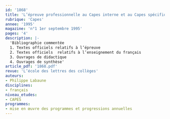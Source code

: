 ```yaml
---
id: '1868'
title: 'L’épreuve professionnelle au Capes interne et au Capes spécifique de lettres'
rubrique: 'Capes'
annee: '1995'
magazine: 'n°1 1er septembre 1995'
pages: '4'
description: |-
  'Bibliographie commentée
  1. Textes officiels relatifs à l’épreuve
  2. Textes officiels  relatifs à l’enseignement du français
  3. Ouvrages de didactique
  4. Ouvrages de synthèse'
article_pdf: '1868.pdf'
revue: 'L’école des lettres des collèges'
auteurs:
- Philippe Labaune
disciplines:
- français
niveau_etudes:
- CAPES
programmes:
- mise en œuvre des programmes et progressions annuelles
---
```


